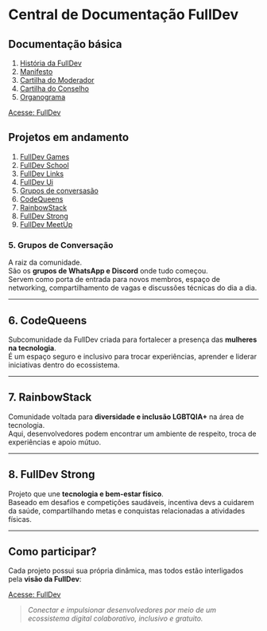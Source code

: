 # Central de Documentação FullDev


## Documentação básica

1. [História da FullDev](documentacao/doc-basica/historia.md)
2. [Manifesto](documentacao/doc-basica/manifesto.md)
3. [Cartilha do Moderador](documentacao/doc-basica/historia.md)
4. [Cartilha do Conselho](documentacao/doc-basica/historia.md)
5. [Organograma](https://www.figma.com/design/v3vRWEqqiVjqTK1vpbLpRF/Organograma-FullDev?node-id=0-1&t=3BQjgE0P255Qu7s5-1)

[Acesse: FullDev](https://www.fulldev.com.br)

## Projetos em andamento

1. [FullDev Games](documentacao/fullDev-Games/readme.md) 
2. [FullDev School](documentacao/fullDev-School/readme.md) 
3. [FullDev Links](documentacao/fullDev-Online/readme.md) 
4. [FullDev Ui](documentacao/fullDev-Ui/readme.md) 
5. [Grupos de conversasão](#5-grupos-de-conversação) 
6. [CodeQueens](#6-codequeens) 
7. [RainbowStack](#7-rainbowstack)
8. [FullDev Strong](#8-fulldev-strong)
9. [FullDev MeetUp](documentacao/fullDev-meetup/readme.md)


### 5. Grupos de Conversação
A raiz da comunidade.  
São os **grupos de WhatsApp e Discord** onde tudo começou.  
Servem como porta de entrada para novos membros, espaço de networking, compartilhamento de vagas e discussões técnicas do dia a dia.

---

## 6. CodeQueens
Subcomunidade da FullDev criada para fortalecer a presença das **mulheres na tecnologia**.  
É um espaço seguro e inclusivo para trocar experiências, aprender e liderar iniciativas dentro do ecossistema.

---

## 7. RainbowStack
Comunidade voltada para **diversidade e inclusão LGBTQIA+** na área de tecnologia.  
Aqui, desenvolvedores podem encontrar um ambiente de respeito, troca de experiências e apoio mútuo.

---

## 8. FullDev Strong
Projeto que une **tecnologia e bem-estar físico**.  
Baseado em desafios e competições saudáveis, incentiva devs a cuidarem da saúde, compartilhando metas e conquistas relacionadas a atividades físicas.

---

## Como participar?
Cada projeto possui sua própria dinâmica, mas todos estão interligados pela **visão da FullDev**: 

[Acesse: FullDev](https://www.fulldev.com.br)

> *Conectar e impulsionar desenvolvedores por meio de um ecossistema digital colaborativo, inclusivo e gratuito.*

